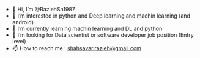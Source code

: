 - 👋 Hi, I’m @RaziehSh1987 
- 👀 I’m interested in python and Deep learning and  machin learning  (and android)
- 🌱 I’m currently learning machin learning  and DL and python
- 💞️ I’m looking for Data scientist or software developer job position (Entry level)
- 📫 How to reach me : shahsavar.razieh@gmail.com

<!---
RaziehSh1987/RaziehSh1987 is a ✨ special ✨ repository because its `README.md` (this file) appears on your GitHub profile.
You can click the Preview link to take a look at your changes.
--->
